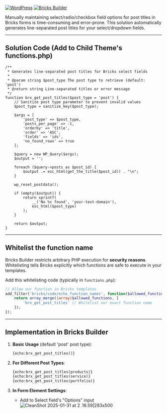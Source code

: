 

[![WordPress](https://img.shields.io/badge/WordPress-6.0%2B-blue.svg)](https://wordpress.org/)
[![Bricks Builder](https://img.shields.io/badge/Bricks-1.9.6%2B-orange.svg)](https://bricksbuilder.io/)

Manually maintaining select/radio/checkbox field options for post titles in Bricks forms is time-consuming and error-prone. This solution automatically generates line-separated post titles for your select/dropdown fields.

---

## Solution Code (Add to Child Theme's functions.php)

```
/**
 * Generates line-separated post titles for Bricks select fields
 * 
 * @param string $post_type The post type to retrieve (default: 'post')
 * @return string Line-separated titles or error message
 */
function brx_get_post_titles($post_type = 'post') {
    // Sanitize post type parameter to prevent invalid values
    $post_type = sanitize_key($post_type);
    
    $args = [
        'post_type' => $post_type,
        'posts_per_page' => -1,
        'orderby' => 'title',
        'order' => 'ASC',
        'fields' => 'ids',       
        'no_found_rows' => true  
    ];

    $query = new WP_Query($args);
    $output = '';

    foreach ($query->posts as $post_id) {
        $output .= esc_html(get_the_title($post_id)) . "\n";
    }

    wp_reset_postdata();

    if (empty($output)) {
        return sprintf(
            __('No %s found', 'your-text-domain'),
            esc_html($post_type) 
        );
    }

    return $output;
}
```

---

## Whitelist the function name

Bricks Builder restricts arbitrary PHP execution for **security reasons**. Whitelisting tells Bricks explicitly which functions are safe to execute in your templates.

Add this whitelisting code (typically in `functions.php`):

```php
// Allow our function in Bricks templates
add_filter('bricks/code/echo_function_names', function($allowed_functions) {
    return array_merge((array)$allowed_functions, [
        'brx_get_post_titles' // Whitelist our exact function name
    ]);
});
```

---

## Implementation in Bricks Builder

1. **Basic Usage** (default 'post' post type):
   ```txt
   {echo:brx_get_post_titles()}
   ```

2. **For Different Post Types**:
   ```txt
   {echo:brx_get_post_titles(products)}
   {echo:brx_get_post_titles(service)}
   {echo:brx_get_post_titles(portfolio)}
   ```

3. **In Form Element Settings**:
   - Add to Select field's "Options" input
![CleanShot 2025-01-31 at 2 .16.59|283x500](upload://iPybDNXQZL1AmoChw5Yj0N3PMnY.jpeg)
